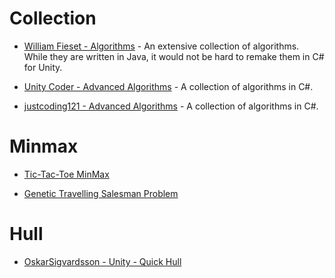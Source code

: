 
# Collection

* [William Fieset - Algorithms](https://github.com/williamfiset/Algorithms) - An extensive collection of algorithms.  While they are written in Java, it would not be hard to remake them in C# for Unity.
* [Unity Coder - Advanced Algorithms](https://github.com/unitycoder/Advanced-Algorithms) - A collection of algorithms in C#.

* [justcoding121 - Advanced Algorithms](https://github.com/justcoding121/Advanced-Algorithms) - A collection of algorithms in C#.
# Minmax

* [Tic-Tac-Toe MinMax](https://github.com/tclemente/TicTacToeMinimax)


* [Genetic Travelling Salesman Problem](https://github.com/jonasstr/Genetic-Algorithm-TSP-Unity)

# Hull

* [OskarSigvardsson - Unity - Quick Hull](https://github.com/OskarSigvardsson/unity-quickhull)
